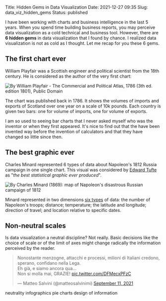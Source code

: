 Title: Hidden Gems in Data Visualization
Date: 2021-12-27 09:35
Slug: data_viz_hidden_gems
Status: published

I have been working with charts and business intelligence in the last 5 years. When you spend time building business reports, you may perceive data visualization as a cold technical and business tool. However, there are **6 hidden gems** in data visualization that I found by chance. I realized data visualization is not as cold as I thought. Let me recap for you these 6 gems.

## The first chart ever

William Playfair was a Scottish engineer and political scientist from the 18th century. He is considered as the author of the very first chart:

![By William Playfair - The Commercial and Political Atlas, 1786 (3th ed. edition 1801), Public Domain]({static}/images/datavizhiddengems/playfair_first_chart.jpg)

The chart was published back in 1786. It shows the volumes of imports and exports of Scotland over one year on a scale of 10k pounds. Each country is given two bars: one for volume of imports, one for volume of exports.

I am so used to seeing bar charts that I never asked myself who was the inventor or when they first appeared. It's nice to find out that the have been invented way before the invention of calculators and that they have changed so little since then.

## The best graphic ever

Charles Minard represented 6 types of data about Napoleon's 1812 Russia campaign in one single chart. This visual was considered by [Edward Tufte](https://www.nationalgeographic.com/culture/article/charles-minard-cartography-infographics-history) as "_the best statistical graphic ever produced_".

![By Charles Minard (1869): map of Napoleon's disastrous Russian campaign of 1812]({static}/images/datavizhiddengems/playfair_first_chart.jpg)

Minard represented in two dimensions [six types](https://ageofrevolution.org/200-object/flow-map-of-napoleons-invasion-of-russia/) of data: the number of Napoleon's troops; distance; temperature; the latitude and longitude; direction of travel; and location relative to specific dates.

## Non-neutral scales

Is data visualization a neutral discipline? Not really. Basic decisions like the choice of scale or of the limit of axes might change radically the information perceived by the reader.

<blockquote class="twitter-tweet"><p lang="it" dir="ltr">Nonostante menzogne, attacchi e processi, milioni di Italiani credono, sperano, confidano nella Lega. <br>Eh già, e siamo ancora qua…<br>Non si molla mai, GRAZIE! <a href="https://t.co/DFMecxPFzC">pic.twitter.com/DFMecxPFzC</a></p>&mdash; Matteo Salvini (@matteosalvinimi) <a href="https://twitter.com/matteosalvinimi/status/1436662148709629952?ref_src=twsrc%5Etfw">September 11, 2021</a></blockquote> <script async src="https://platform.twitter.com/widgets.js" charset="utf-8"></script>

neutrality
infographics
pie charts
design of information
